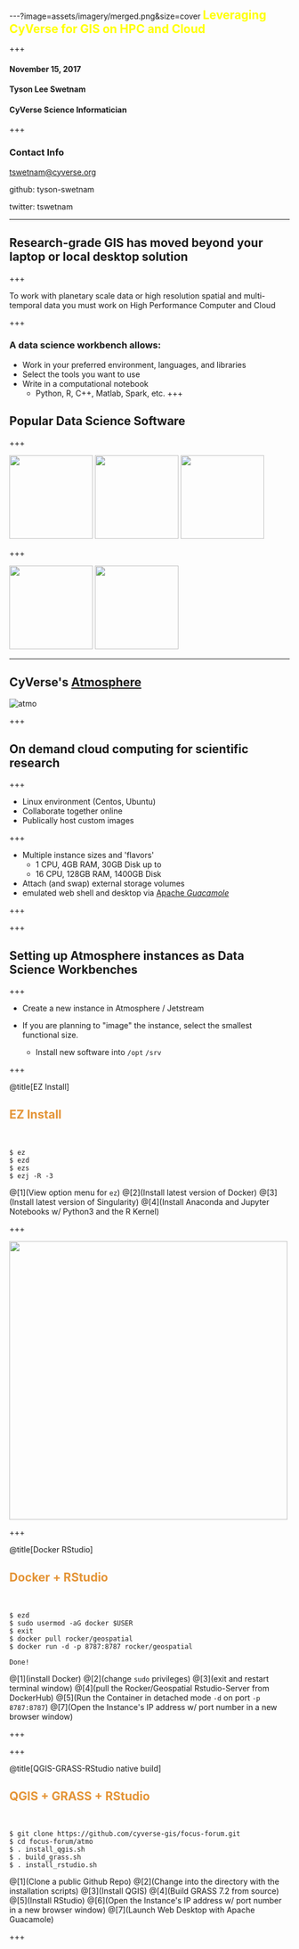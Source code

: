 ---?image=assets/imagery/merged.png&size=cover
<span style="font-weight: bold; font-size: 150%; color:#FFFF00">Leveraging CyVerse for GIS on HPC and Cloud</span>

+++

#### November 15, 2017
#### Tyson Lee Swetnam
#### CyVerse Science Informatician

+++

### Contact Info

tswetnam@cyverse.org

github: tyson-swetnam

twitter: tswetnam

---

## Research-grade GIS has moved beyond your laptop or local desktop solution

+++

To work with planetary scale data or high resolution spatial and multi-temporal data you must work on High Performance Computer and Cloud

+++

### A data science workbench allows: 

- Work in your preferred environment, languages, and libraries 
- Select the tools you want to use
- Write in a computational notebook  
  - Python, R, C++, Matlab, Spark, etc. 
+++

## Popular Data Science Software

+++

<img src="assets/imagery/Python_logo_and_wordmark.svg.png" height="150"> <img src="http://jupyter.org/assets/hublogo.svg" height="150">
<img src="http://mybinder.org/assets/images/logo.svg" height="150">

+++

<img src="assets/imagery/Rlogonew.png" height="150"> <img src="https://www.rstudio.com/wp-content/uploads/2014/07/RStudio-Logo-Blue-Gradient.png" height="150">

---

## CyVerse's [Atmosphere](https://cyverse.org/atmosphere)
![atmo](assets/imagery/Atmosphere_Blue.png)

+++

## On demand cloud computing for scientific research

+++

- Linux environment (Centos, Ubuntu)
- Collaborate together online
- Publically host custom images

+++

- Multiple instance sizes and 'flavors'
  - 1 CPU, 4GB RAM, 30GB Disk
  up to 
  - 16 CPU, 128GB RAM, 1400GB Disk
- Attach (and swap) external storage volumes    
- emulated web shell and desktop via [Apache _Guacamole_](https://guacamole.incubator.apache.org/)  

+++

+++

## Setting up Atmosphere instances as Data Science Workbenches

+++

- Create a new instance in Atmosphere / Jetstream

- If you are planning to "image" the instance, select the smallest functional size.

  - Install new software into `/opt` `/srv`

+++

@title[EZ Install]

## <span style="color: #e49436">EZ Install</span>
<br>

```shell
$ ez
$ ezd
$ ezs
$ ezj -R -3
```

@[1](View option menu for `ez`)
@[2](Install latest version of Docker)
@[3](Install latest version of Singularity)
@[4](Install Anaconda and Jupyter Notebooks w/ Python3 and the R Kernel)

+++

<img src="assets/imagery/RStudio-Logo-Blue-Gradient.png" width="500">

+++

@title[Docker RStudio]

## <span style="color: #e49436">Docker + RStudio</span>
<br>

```shell
$ ezd
$ sudo usermod -aG docker $USER
$ exit
$ docker pull rocker/geospatial
$ docker run -d -p 8787:8787 rocker/geospatial

Done!

```

@[1](install Docker)
@[2](change `sudo` privileges)
@[3](exit and restart terminal window)
@[4](pull the Rocker/Geospatial Rstudio-Server from DockerHub)
@[5](Run the Container in detached mode `-d` on port `-p 8787:8787`)
@[7](Open the Instance's IP address w/ port number in a new browser window)

+++

+++

@title[QGIS-GRASS-RStudio native build]

## <span style="color: #e49436">QGIS + GRASS + RStudio</span>
<br>

```shell
$ git clone https://github.com/cyverse-gis/focus-forum.git
$ cd focus-forum/atmo
$ . install_qgis.sh
$ . build_grass.sh
$ . install_rstudio.sh

```

@[1](Clone a public Github Repo)
@[2](Change into the directory with the installation scripts)
@[3](Install QGIS)
@[4](Build GRASS 7.2 from source)
@[5](Install RStudio)
@[6](Open the Instance's IP address w/ port number in a new browser window)
@[7](Launch Web Desktop with Apache Guacamole)

+++
